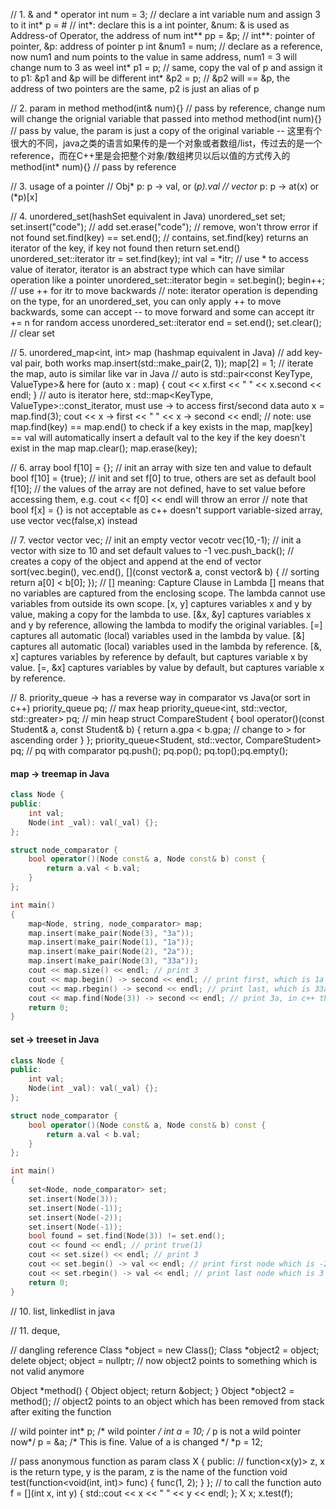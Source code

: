 // 1. & and * operator
int num = 3; // declare a int variable num and assign 3 to it
int* p = &num; // int*: declare this is a int pointer, &num: & is used as Address-of Operator, the address of num
int** pp = &p; // int**: pointer of pointer, &p: address of pointer p
int &num1 = num; // declare as a reference, now num1 and num points to the value in same address, num1 = 3 will change num to 3 as weel
int* p1 = p; // same, copy the val of p and assign it to p1: &p1 and &p will be different
int* &p2 = p; // &p2 will == &p, the address of two pointers are the same, p2 is just an alias of p

// 2. param in method
method(int& num){} // pass by reference, change num will change the orignial variable that passed into method
method(int num){} // pass by value, the param is just a copy of the original variable -- 这里有个很大的不同，java之类的语言如果传的是一个对象或者数组/list，传过去的是一个reference，而在C++里是会把整个对象/数组拷贝以后以值的方式传入的
method(int* num){} // pass by reference

// 3. usage of a pointer 
// Obj* p: p -> val, or (*p).val
// vector<int>* p: p -> at(x) or (*p)[x]

// 4. unordered_set(hashSet equivalent in Java)
unordered_set<string> set;
set.insert("code"); // add
set.erase("code"); // remove, won't throw error if not found
set.find(key) == set.end(); // contains, set.find(key) returns an iterator of the key, if key not found then return set.end()
unordered_set<string>::iterator itr = set.find(key); 
int val = *itr; // use * to access value of iterator, iterator is an abstract type which can have similar operation like a pointer
unordered_set<string>::iterator begin = set.begin();
begin++; // use ++ for itr to move backwards
// note: iterator operation is depending on the type, for an unordered_set, you can only apply ++ to move backwards, some can accept -- to move forward and some can accept itr += n for random access
unordered_set<string>::iterator end = set.end();
set.clear(); // clear set


// 5. unordered_map<int, int> map (hashmap equivalent in Java)
// add key-val pair, both works
map.insert(std::make_pair(2, 1));
map[2] = 1;
// iterate the map, auto is similar like var in Java
// auto is std::pair<const KeyType, ValueType>& here
for (auto x : map) {
    cout << x.first << " " << x.second << endl;
}
// auto is iterator here, std::map<KeyType, ValueType>::const_iterator, must use -> to access first/second data
auto x = map.find(3);
cout << x -> first << " " << x -> second << endl;
// note: use map.find(key) == map.end() to check if a key exists in the map, map[key] == val will automatically insert a default val to the key if the key doesn't exist in the map
map.clear();
map.erase(key);

// 6. array
bool f[10] = {}; // init an array with size ten and value to default
bool f[10] = {true}; // init and set f[0] to true, others are set as default
bool f[10]; // the values of the array are not defined, have to set value before accessing them, e.g. cout << f[0] << endl will throw an error
// note that bool f[x] = {} is not acceptable as c++ doesn't support variable-sized array, use vector<bool> vec(false,x) instead

// 7. vector
vector<int> vec; // init an empty vector
vecotr<int> vec(10,-1); // init a vector with size to 10 and set default values to -1
vec.push_back(); // creates a copy of the object and append at the end of vector
sort(vec.begin(), vec.end(), [](const vector<int>& a, const vector<int>& b) { // sorting
    return a[0] < b[0];
});
// [] meaning: Capture Clause in Lambda
[] means that no variables are captured from the enclosing scope. The lambda cannot use variables from outside its own scope.
[x, y] captures variables x and y by value, making a copy for the lambda to use.
[&x, &y] captures variables x and y by reference, allowing the lambda to modify the original variables.
[=] captures all automatic (local) variables used in the lambda by value.
[&] captures all automatic (local) variables used in the lambda by reference.
[&, x] captures variables by reference by default, but captures variable x by value.
[=, &x] captures variables by value by default, but captures variable x by reference.

// 8. priority_queue -> has a reverse way in comparator vs Java(or sort in c++)
priority_queue<int> pq; // max heap
priority_queue<int, std::vector<int>, std::greater<int>> pq; // min heap
struct CompareStudent {
    bool operator()(const Student& a, const Student& b) {
        return a.gpa < b.gpa; // change to > for ascending order
    }
};
priority_queue<Student, std::vector<Student>, CompareStudent> pq; // pq with comparator
pq.push(); pq.pop(); pq.top();pq.empty();

#### map -> treemap in Java
```cpp
class Node {
public:
    int val;
    Node(int _val): val(_val) {};  
};

struct node_comparator {
    bool operator()(Node const& a, Node const& b) const {
        return a.val < b.val;
    }
};

int main()
{
    map<Node, string, node_comparator> map;
    map.insert(make_pair(Node(3), "3a"));
    map.insert(make_pair(Node(1), "1a"));
    map.insert(make_pair(Node(2), "2a"));
    map.insert(make_pair(Node(3), "33a"));
    cout << map.size() << endl; // print 3
    cout << map.begin() -> second << endl; // print first, which is 1a
    cout << map.rbegin() -> second << endl; // print last, which is 33a
    cout << map.find(Node(3)) -> second << endl; // print 3a, in c++ the later insert will not overwrite the previous insert, it's different from Java treemap
    return 0;
}
```
#### set -> treeset in Java
```cpp
class Node {
public:
    int val;
    Node(int _val): val(_val) {};  
};

struct node_comparator {
    bool operator()(Node const& a, Node const& b) const {
        return a.val < b.val;
    }
};

int main()
{
    set<Node, node_comparator> set;
    set.insert(Node(3));
    set.insert(Node(-1));
    set.insert(Node(-2));
    set.insert(Node(-1));
    bool found = set.find(Node(3)) != set.end();
    cout << found << endl; // print true(1)
    cout << set.size() << endl; // print 3
    cout << set.begin() -> val << endl; // print first node which is -2
    cout << set.rbegin() -> val << endl; // print last node which is 3
    return 0;
}
```

// 10. list, linkedlist in java


// 11. deque,  

// dangling reference
Class *object = new Class();
Class *object2 = object;
delete object;
object = nullptr; // now object2 points to something which is not valid anymore

Object *method() {
  Object object;
  return &object;
}
Object *object2 = method(); // object2 points to an object which has been removed from stack after exiting the function

// wild pointer
int* p; /* wild pointer */
int a = 10;
/* p is not a wild pointer now*/
p = &a;
/* This is fine. Value of a is changed */
*p = 12;

// pass anonymous function as param
class X {
public:
    // function<x(y)> z, x is the return type, y is the param, z is the name of the function
    void test(function<void(int, int)> func) {
        func(1, 2);
    }
};
// to call the function
auto f = [](int x, int y) {
    std::cout << x << " " << y << endl;
};
X x;
x.test(f);
